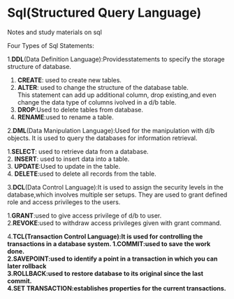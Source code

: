 # Sql(Structured Query Language)

Notes and study materials on sql

Four Types of Sql Statements:<br>

1.<b>DDL</b>(Data Definition Language):Providesstatements to specify the storage structure of database.<br>

1. <b>CREATE</b>: used to create new tables.<br>
2. <b>ALTER</b>: used to change the structure of the database table.<br>
    This statement can add up additional column, drop existing,and even change the data type of columns ivolved in a d/b table.<br>
3. <b>DROP</b>:Used to delete tables from database.<br>
4. <b>RENAME</b>:used to rename a table.<br>

2.<b>DML</b>(Data Manipulation Language):Used for the manipulation with d/b objects.
                                It is used to query the databases for information retrieval.
                                
1.<b>SELECT</b>: used to retrieve data from a database.<br>
2. <b>INSERT</b>: used to insert data into a table.<br>
3. <b>UPDATE</b>:Used to update in the table.<br>
4. <b>DELETE</b>:used to delete all records from the table.<br>


3.<b>DCL</b>(Data Control Language):It is used to assign the security levels in the database,which involves multiple ser setups.
          They are used to grant defined role and access privileges to the users.<br>
          
 1.<b>GRANT</b>:used to give access privilege of d/b to user.<br>
 2.<b>REVOKE</b>:used to withdraw access privileges given with grant command.<br>
 
 
 4.<b>TCL<b>(Transaction Control Language):It is used for controlling the transactions in a database system.
    1.<b>COMMIT<B>:used to save the work done.<br>
    2.<b>SAVEPOINT<B>:used to identify a point in a transaction in which you can later rollback <br>
    3.<b>ROLLBACK<B>:used to restore database to its original since the last commit.<br>
    4.SET TRANSACTION<B>:establishes properties for the current transactions.<br>
 
 
         

